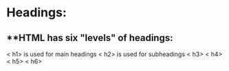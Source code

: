 # Headings:
## **HTML has six "levels" of headings:
 < h1>  is used for main headings
 < h2>  is used for subheadings
 < h3>
 < h4>
 < h5>
 < h6>

